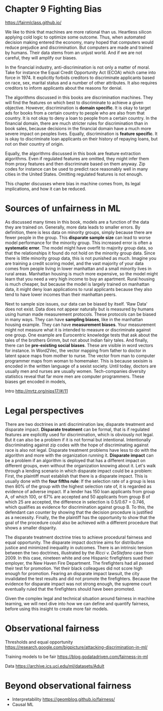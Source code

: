 # Chapter 9 Fighting Bias

https://fairmlclass.github.io/

We like to think that machines are more rational than us. Heartless silicon applying cold logic to optimize some outcome. Thus, when automated decision making entered the economy, many hoped that computers would reduce prejudice and discrimination. But computers are made and trained by humans. Their data stems from an unjust world. And if we are not careful, they will amplify our biases.

In the financial industry, anti-discrimination is not only a matter of moral. Take for instance the Equal Credit Opportunity Act (ECOA) which came into force in 1974. It explicitly forbids creditors to discriminate applicants based on race, sex, marital status and a number of other attributes. It also requires creditors to inform applicants about the reasons for denial. 

The algorithms discussed in this books are discrimination machines. They will find the features on which best to discriminate to achieve a given objective. However, discrimination is **domain specific**. It is okay to target ads for books from a certain country to people who are also from that country. It is not okay to deny a loan to people from a certain country. In the financial domain, there are much stricter rules for discrimination than in book sales, because decisions in the financial domain have a much more severe impact on peoples lives. Equally, discrimination is **feature specific**. It is okay to discriminate loan applicants on their history of repaying loans, but not on their country of origin.

Equally, the algorithms discussed in this book are feature extraction algorithms. Even if regulated features are omitted, they might infer them from proxy features and then discriminate based on them anyway. Zip codes for instance can be used to predict race reasonably well in many cities in the United States. Omitting regulated features is not enough.

This chapter discusses where bias in machine comes from, its legal implications, and how it can be reduced.

# Sources of unfairness in ML

As discussed many times in this book, models are a function of the data they are trained on. Generally, more data leads to smaller errors. By definition, there is less data on minority groups, simply because there are fewer people in the group. This **disparate sample size** can lead to worse model performance for the minority group. This increased error is often a **systematic error**. The model might have overfit to majority group data, so that the relationships it found do not hold on the minority group data. Since there is little minority group data, this is not punished as much. Imagine you are training a credit scoring model, and the vast majority of your data comes from people living in lower manhattan and a small minority lives in rural areas. Manhattan housing is much more expensive, so the model might learn that you need a very high income to buy an apartment. Rural housing is much cheaper, but because the model is largely trained on manhattan data, it might deny loan applications to rural applicants because they also tend to have lower incomes than their manhattan peers.

Next to sample size issues, our data can be biased by itself. 'Raw Data' does not exist. Data does not appear naturally but is measured by humans using human made measurement protocols. These protocols can be biased in many ways. They can have **sampling biases**, like in the manhattan housing example. They can have **measurement biases**. Your measurement might not measure what it is intended to measure or discriminate against one group. One example are Eurocentric knowledge tests that ask about the tales of the brothers Grimm, but not about Indian fairy tales. And finally, there can be **pre-existing social biases**. These are visible in word vectors for instance. In Word2Vec, the vector mapping from father to doctor in latent space maps from mother to nurse. The vector from man to computer programmer maps from woman to homemaker. This is because sexisim is encoded in the written language of a sexist society. Until today, doctors are usually men and nurses are usually women. Tech-companies diversity statistics reveal that far more men are computer programmers. These biases get encoded in models, 

Intro
http://mrtz.org/nips17/#/11

# Legal perspectives
There are two doctrines in anti discrimination law, disparate treatment and disparate impact. **Disparate treatment** can be formal, that is if regulated features are explicitly used for discrimination, which is obviously not legal. But it can also be a problem if it is not formal but intentional. Intentionally discriminating against zip codes with the hope of discriminating against race is also not legal. Disparate treatment problems have less to do with the algorithm and more with the organization running it. **Disparate impact** can be a problem if an algorithm is deployed that has a different impact on different groups, even without the organization knowing about it. Let's walk through a lending scenario in which disparate impact could be a problem: First, the plaintiff must establish that there is a disparate impact. This is usually done with the **four fifths rule**: If the selection rate of a group is less then 80% of the group with the highest selection rate of, it is regarded as evidence of adverse impact. If a lender has 150 loan applicants from group A, of which 100, or 67% are accepted and 50 applicants from group B of which 25 are accepted, the difference in selection is 0.5/0.67 = 0.746, which qualifies as evidence for discrimination against group B. To this, the defendant can counter by showing that the decision procedure is justified as a necessity. Finally, the the plaintiff has the opportunity to show that the goal of the procedure could also be achieved with a different procedure that shows a smaller disparity.

The disparate treatment doctrine tries to achieve procedural fairness and equal opportunity. The disparate impact doctrine aims for distributive justice and minimized inequality in outcomes. There is an intrinsic tension between the two doctrines, illustrated by the *Ricci v. DeStefano* case from 2009. In this case, nineteen white and one Hispanic firefighters sued their employer, the New Haven Fire Department. The firefighters had all passed their test for promotion. Yet their black colleagues did not score high enough for promotion. Fearing an disparate impact lawsuit, the city invalidated the test results and did not promote the firefighters. Because the evidence for disparate impact was not strong enough, the supreme court eventually ruled that the firefighters should have been promoted.

Given the complex legal and technical situation around fairness in machine learning, we will next dive into how we can define and quantify fairness, before using this insight to create more fair models.

# Observational fairness

Thresholds and equal opportunity
https://research.google.com/bigpicture/attacking-discrimination-in-ml/

Training models to be fair
https://blog.godatadriven.com/fairness-in-ml

Data 
https://archive.ics.uci.edu/ml/datasets/Adult

# Beyond observational fairness 

- Interpretability
https://geomblog.github.io/fairness/
- Causal ML

